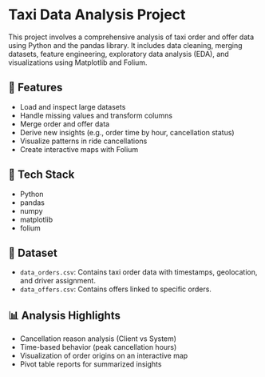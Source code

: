 # Taxi Data Analysis Project

This project involves a comprehensive analysis of taxi order and offer data using Python and the pandas library. It includes data cleaning, merging datasets, feature engineering, exploratory data analysis (EDA), and visualizations using Matplotlib and Folium.

## 🚀 Features

- Load and inspect large datasets
- Handle missing values and transform columns
- Merge order and offer data
- Derive new insights (e.g., order time by hour, cancellation status)
- Visualize patterns in ride cancellations
- Create interactive maps with Folium

## 🧰 Tech Stack

- Python
- pandas
- numpy
- matplotlib
- folium

## 📁 Dataset

- `data_orders.csv`: Contains taxi order data with timestamps, geolocation, and driver assignment.
- `data_offers.csv`: Contains offers linked to specific orders.

## 📊 Analysis Highlights

- Cancellation reason analysis (Client vs System)
- Time-based behavior (peak cancellation hours)
- Visualization of order origins on an interactive map
- Pivot table reports for summarized insights
